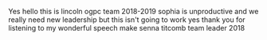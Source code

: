 Yes hello this is lincoln ogpc team 2018-2019 sophia is unproductive and we really need new leadership but this isn't going to work yes thank you for listening to my wonderful speech make senna titcomb team leader 2018
